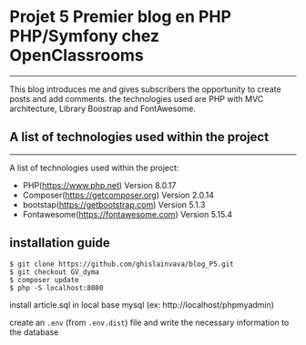 # Projet 5 Premier blog en PHP PHP/Symfony chez OpenClassrooms

***

This blog introduces me and gives subscribers the opportunity to create posts and add comments.
the technologies used are PHP with MVC architecture, Library Boostrap and FontAwesome.

## A list of technologies used within the project

***

A list of technologies used within the project:
* PHP(https://www.php.net) Version 8.0.17
* Composer(https://getcomposer.org) Version 2.0.14
* bootstap(https://getbootstrap.com) Version 5.1.3
* Fontawesome(https://fontawesome.com) Version 5.15.4

## installation guide

```shell
$ git clone https://github.com/ghislainvava/blog_P5.git
$ git checkout GV_dyma
$ composer update
$ php -S localhost:8080
```

install article.sql in local base mysql (ex: http://localhost/phpmyadmin)

create an `.env` (from `.env.dist`) file and write the necessary information to the database